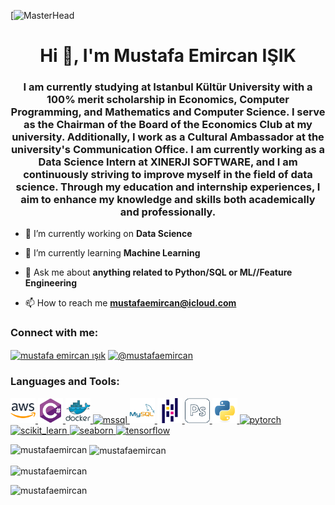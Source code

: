[![MasterHead]([https://pin.it/1sojPJv4Z](https://images.app.goo.gl/2hB16pzuCaSccdKQ6))


<h1 align="center">Hi 👋, I'm Mustafa Emircan IŞIK</h1>
<h3 align="center">I am currently studying at Istanbul Kültür University with a 100% merit scholarship in Economics, Computer Programming, and Mathematics and Computer Science. I serve as the Chairman of the Board of the Economics Club at my university. Additionally, I work as a Cultural Ambassador at the university's Communication Office. I am currently working as a Data Science Intern at XINERJI SOFTWARE, and I am continuously striving to improve myself in the field of data science. Through my education and internship experiences, I aim to enhance my knowledge and skills both academically and professionally.</h3>




- 🔭 I’m currently working on **Data Science**

- 🌱 I’m currently learning **Machine Learning**

- 💬 Ask me about **anything related to Python/SQL or ML//Feature Engineering**

- 📫 How to reach me **mustafaemircan@icloud.com**

<h3 align="left">Connect with me:</h3>
<p align="left">
<a href="https://linkedin.com/in/mustafa emircan ışık" target="blank"><img align="center" src="https://raw.githubusercontent.com/rahuldkjain/github-profile-readme-generator/master/src/images/icons/Social/linked-in-alt.svg" alt="mustafa emircan ışık" height="30" width="40" /></a>
<a href="https://medium.com/@mustafaemircan" target="blank"><img align="center" src="https://raw.githubusercontent.com/rahuldkjain/github-profile-readme-generator/master/src/images/icons/Social/medium.svg" alt="@mustafaemircan" height="30" width="40" /></a>
</p>

<h3 align="left">Languages and Tools:</h3>
<p align="left"> <a href="https://aws.amazon.com" target="_blank" rel="noreferrer"> <img src="https://raw.githubusercontent.com/devicons/devicon/master/icons/amazonwebservices/amazonwebservices-original-wordmark.svg" alt="aws" width="40" height="40"/> </a> <a href="https://www.w3schools.com/cs/" target="_blank" rel="noreferrer"> <img src="https://raw.githubusercontent.com/devicons/devicon/master/icons/csharp/csharp-original.svg" alt="csharp" width="40" height="40"/> </a> <a href="https://www.docker.com/" target="_blank" rel="noreferrer"> <img src="https://raw.githubusercontent.com/devicons/devicon/master/icons/docker/docker-original-wordmark.svg" alt="docker" width="40" height="40"/> </a> <a href="https://www.microsoft.com/en-us/sql-server" target="_blank" rel="noreferrer"> <img src="https://www.svgrepo.com/show/303229/microsoft-sql-server-logo.svg" alt="mssql" width="40" height="40"/> </a> <a href="https://www.mysql.com/" target="_blank" rel="noreferrer"> <img src="https://raw.githubusercontent.com/devicons/devicon/master/icons/mysql/mysql-original-wordmark.svg" alt="mysql" width="40" height="40"/> </a> <a href="https://pandas.pydata.org/" target="_blank" rel="noreferrer"> <img src="https://raw.githubusercontent.com/devicons/devicon/2ae2a900d2f041da66e950e4d48052658d850630/icons/pandas/pandas-original.svg" alt="pandas" width="40" height="40"/> </a> <a href="https://www.photoshop.com/en" target="_blank" rel="noreferrer"> <img src="https://raw.githubusercontent.com/devicons/devicon/master/icons/photoshop/photoshop-line.svg" alt="photoshop" width="40" height="40"/> </a> <a href="https://www.python.org" target="_blank" rel="noreferrer"> <img src="https://raw.githubusercontent.com/devicons/devicon/master/icons/python/python-original.svg" alt="python" width="40" height="40"/> </a> <a href="https://pytorch.org/" target="_blank" rel="noreferrer"> <img src="https://www.vectorlogo.zone/logos/pytorch/pytorch-icon.svg" alt="pytorch" width="40" height="40"/> </a> <a href="https://scikit-learn.org/" target="_blank" rel="noreferrer"> <img src="https://upload.wikimedia.org/wikipedia/commons/0/05/Scikit_learn_logo_small.svg" alt="scikit_learn" width="40" height="40"/> </a> <a href="https://seaborn.pydata.org/" target="_blank" rel="noreferrer"> <img src="https://seaborn.pydata.org/_images/logo-mark-lightbg.svg" alt="seaborn" width="40" height="40"/> </a> <a href="https://www.tensorflow.org" target="_blank" rel="noreferrer"> <img src="https://www.vectorlogo.zone/logos/tensorflow/tensorflow-icon.svg" alt="tensorflow" width="40" height="40"/> </a> </p>

<p><img align="left" src="https://github-readme-stats.vercel.app/api/top-langs?username=mustafaemircan&show_icons=true&locale=en&layout=compact" alt="mustafaemircan" /></p>

<p>&nbsp;<img align="center" src="https://github-readme-stats.vercel.app/api?username=mustafaemircan&show_icons=true&locale=en" alt="mustafaemircan" /></p>

<p><img align="center" src="https://github-readme-streak-stats.herokuapp.com/?user=mustafaemircan&" alt="mustafaemircan" /></p>


<p align="left"> <img src="https://komarev.com/ghpvc/?username=mustafaemircan&label=Profile%20views&color=0e75b6&style=flat" alt="mustafaemircan" /> </p>

